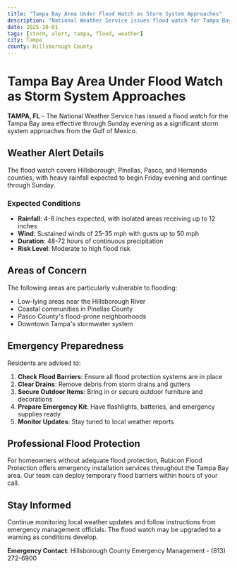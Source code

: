 ```yaml
---
title: "Tampa Bay Area Under Flood Watch as Storm System Approaches"
description: "National Weather Service issues flood watch for Tampa Bay area as heavy rainfall expected through weekend."
date: 2025-10-01
tags: [storm, alert, tampa, flood, weather]
city: Tampa
county: Hillsborough County
---
```


# Tampa Bay Area Under Flood Watch as Storm System Approaches

**TAMPA, FL** - The National Weather Service has issued a flood watch for the Tampa Bay area effective through Sunday evening as a significant storm system approaches from the Gulf of Mexico.

## Weather Alert Details

The flood watch covers Hillsborough, Pinellas, Pasco, and Hernando counties, with heavy rainfall expected to begin Friday evening and continue through Sunday.

### Expected Conditions

- **Rainfall**: 4-8 inches expected, with isolated areas receiving up to 12 inches
- **Wind**: Sustained winds of 25-35 mph with gusts up to 50 mph
- **Duration**: 48-72 hours of continuous precipitation
- **Risk Level**: Moderate to high flood risk

## Areas of Concern

The following areas are particularly vulnerable to flooding:

- Low-lying areas near the Hillsborough River
- Coastal communities in Pinellas County
- Pasco County's flood-prone neighborhoods
- Downtown Tampa's stormwater system

## Emergency Preparedness

Residents are advised to:

1. **Check Flood Barriers**: Ensure all flood protection systems are in place
2. **Clear Drains**: Remove debris from storm drains and gutters
3. **Secure Outdoor Items**: Bring in or secure outdoor furniture and decorations
4. **Prepare Emergency Kit**: Have flashlights, batteries, and emergency supplies ready
5. **Monitor Updates**: Stay tuned to local weather reports

## Professional Flood Protection

For homeowners without adequate flood protection, Rubicon Flood Protection offers emergency installation services throughout the Tampa Bay area. Our team can deploy temporary flood barriers within hours of your call.

## Stay Informed

Continue monitoring local weather updates and follow instructions from emergency management officials. The flood watch may be upgraded to a warning as conditions develop.

**Emergency Contact**: Hillsborough County Emergency Management - (813) 272-6900
